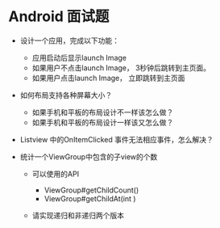 # Android 面试题

* 设计一个应用，完成以下功能：  
  
  * 应用启动后显示launch Image  
  * 如果用户不点击launch Image， 3秒钟后跳转到主页面。  
  * 如果用户点击launch Image， 立即跳转到主页面  

* 如何布局支持各种屏幕大小？  

  * 如果手机和平板的布局设计不一样该怎么做？  
  * 如果手机和平板的布局设计一样该又怎么做？  

* Listview 中的OnItemClicked 事件无法相应事件，怎么解决？

* 统计一个ViewGroup中包含的子view的个数

  * 可以使用的API

    * ViewGroup#getChildCount()
    * ViewGroup#getChildAt(int )

  * 请实现递归和非递归两个版本
  